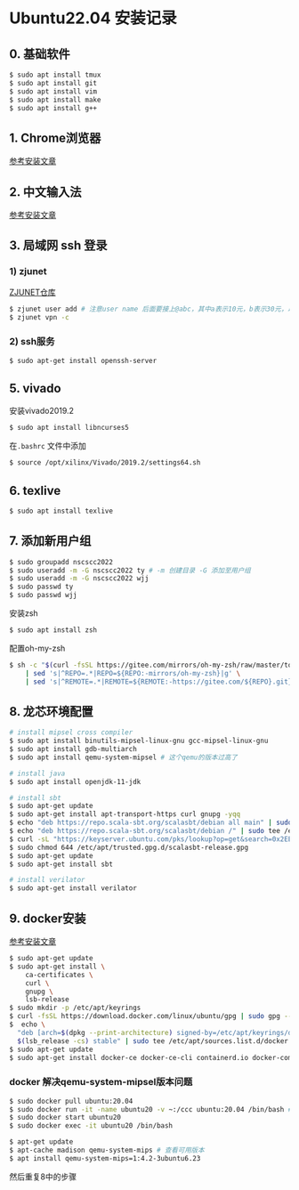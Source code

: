 # Ubuntu22.04 安装记录

## 0. 基础软件

```bash
$ sudo apt install tmux
$ sudo apt install git
$ sudo apt install vim
$ sudo apt install make
$ sudo apt install g++
```

## 1. Chrome浏览器

[参考安装文章](https://www.cnblogs.com/zhuangshenhao/articles/15532151.html)

## 2. 中文输入法

[参考安装文章](https://blog.csdn.net/weixin_44916154/article/details/124582379)

## 3. 局域网 ssh 登录

### 1) zjunet

[ZJUNET仓库](https://github.com/QSCTech/zjunet)

```bash
$ zjunet user add # 注意user name 后面要接上@abc，其中a表示10元，b表示30元，以此类推。
$ zjunet vpn -c
```

### 2) ssh服务

```bash
$ sudo apt-get install openssh-server
```

## 5. vivado

安装vivado2019.2

```bash
$ sudo apt install libncurses5
```

在`.bashrc` 文件中添加

```bash
$ source /opt/xilinx/Vivado/2019.2/settings64.sh
```

## 6. texlive

```bash
$ sudo apt install texlive
```

## 7. 添加新用户组

```bash
$ sudo groupadd nscscc2022
$ sudo useradd -m -G nscscc2022 ty # -m 创建目录 -G 添加至用户组
$ sudo useradd -m -G nscscc2022 wjj
$ sudo passwd ty
$ sudo passwd wjj
```

安装zsh

```bash
$ sudo apt install zsh
```

配置oh-my-zsh

```bash
$ sh -c "$(curl -fsSL https://gitee.com/mirrors/oh-my-zsh/raw/master/tools/install.sh \
    | sed 's|^REPO=.*|REPO=${REPO:-mirrors/oh-my-zsh}|g' \
    | sed 's|^REMOTE=.*|REMOTE=${REMOTE:-https://gitee.com/${REPO}.git}|g')"
```

## 8. 龙芯环境配置

```bash
# install mipsel cross compiler
$ sudo apt install binutils-mipsel-linux-gnu gcc-mipsel-linux-gnu
$ sudo apt install gdb-multiarch
$ sudo apt install qemu-system-mipsel # 这个qemu的版本过高了

# install java
$ sudo apt install openjdk-11-jdk

# install sbt
$ sudo apt-get update
$ sudo apt-get install apt-transport-https curl gnupg -yqq
$ echo "deb https://repo.scala-sbt.org/scalasbt/debian all main" | sudo tee /etc/apt/sources.list.d/sbt.list
$ echo "deb https://repo.scala-sbt.org/scalasbt/debian /" | sudo tee /etc/apt/sources.list.d/sbt_old.list
$ curl -sL "https://keyserver.ubuntu.com/pks/lookup?op=get&search=0x2EE0EA64E40A89B84B2DF73499E82A75642AC823" | sudo -H gpg --no-default-keyring --keyring gnupg-ring:/etc/apt/trusted.gpg.d/scalasbt-release.gpg --import
$ sudo chmod 644 /etc/apt/trusted.gpg.d/scalasbt-release.gpg
$ sudo apt-get update
$ sudo apt-get install sbt

# install verilator
$ sudo apt-get install verilator
```

## 9. docker安装
[参考安装文章](https://docs.docker.com/engine/install/ubuntu/#installation-methods) 

```bash
$ sudo apt-get update
$ sudo apt-get install \
    ca-certificates \
    curl \
    gnupg \
    lsb-release
$ sudo mkdir -p /etc/apt/keyrings
$ curl -fsSL https://download.docker.com/linux/ubuntu/gpg | sudo gpg --dearmor -o /etc/apt/keyrings/docker.gpg
$  echo \
  "deb [arch=$(dpkg --print-architecture) signed-by=/etc/apt/keyrings/docker.gpg] https://download.docker.com/linux/ubuntu \
  $(lsb_release -cs) stable" | sudo tee /etc/apt/sources.list.d/docker.list > /dev/null
$ sudo apt-get update
$ sudo apt-get install docker-ce docker-ce-cli containerd.io docker-compose-plugin
```

### docker 解决qemu-system-mipsel版本问题
```bash
$ sudo docker pull ubuntu:20.04
$ sudo docker run -it -name ubuntu20 -v ~:/ccc ubuntu:20.04 /bin/bash #命名 目录挂载
$ sudo docker start ubuntu20
$ sudo docker exec -it ubuntu20 /bin/bash
```

```bash
$ apt-get update    
$ apt-cache madison qemu-system-mips # 查看可用版本
$ apt install qemu-system-mips=1:4.2-3ubuntu6.23
```
然后重复8中的步骤